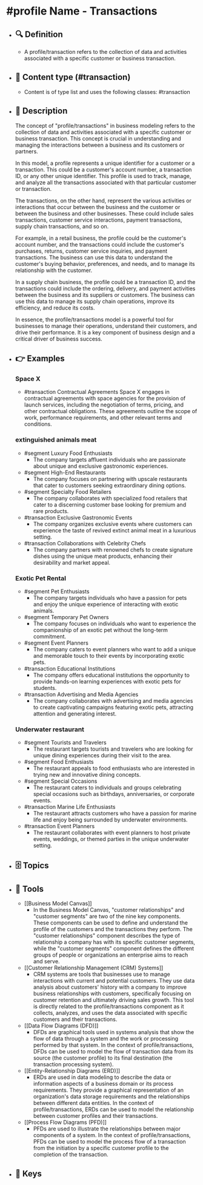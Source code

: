# #profile Name - Transactions
- ## 🔍 Definition
  - A profile/transaction refers to the collection of data and activities associated with a specific customer or business transaction.
- ## 📰 Content type (#transaction)
  - Content is of type list and uses the following classes: #transaction

- ## 📖 Description
  The concept of "profile/transactions" in business modeling refers to the collection of data and activities associated with a specific customer or business transaction. This concept is crucial in understanding and managing the interactions between a business and its customers or partners.
  
  In this model, a profile represents a unique identifier for a customer or a transaction. This could be a customer's account number, a transaction ID, or any other unique identifier. This profile is used to track, manage, and analyze all the transactions associated with that particular customer or transaction.
  
  The transactions, on the other hand, represent the various activities or interactions that occur between the business and the customer or between the business and other businesses. These could include sales transactions, customer service interactions, payment transactions, supply chain transactions, and so on.
  
  For example, in a retail business, the profile could be the customer's account number, and the transactions could include the customer's purchases, returns, customer service inquiries, and payment transactions. The business can use this data to understand the customer's buying behavior, preferences, and needs, and to manage its relationship with the customer.
  
  In a supply chain business, the profile could be a transaction ID, and the transactions could include the ordering, delivery, and payment activities between the business and its suppliers or customers. The business can use this data to manage its supply chain operations, improve its efficiency, and reduce its costs.
  
  In essence, the profile/transactions model is a powerful tool for businesses to manage their operations, understand their customers, and drive their performance. It is a key component of business design and a critical driver of business success.
- ## 👉 Examples
  ### Space X
  - #transaction Contractual Agreements
  Space X engages in contractual agreements with space agencies for the provision of launch services, including the negotiation of terms, pricing, and other contractual obligations. These agreements outline the scope of work, performance requirements, and other relevant terms and conditions.
  ### 
  
  ### extinguished animals meat
  - #segment Luxury Food Enthusiasts
  	- The company targets affluent individuals who are passionate about unique and exclusive gastronomic experiences.
  - #segment High-End Restaurants
  	- The company focuses on partnering with upscale restaurants that cater to customers seeking extraordinary dining options.
  - #segment Specialty Food Retailers
  	- The company collaborates with specialized food retailers that cater to a discerning customer base looking for premium and rare products.
  - #transaction Exclusive Gastronomic Events
  	- The company organizes exclusive events where customers can experience the taste of revived extinct animal meat in a luxurious setting.
  - #transaction Collaborations with Celebrity Chefs
  	- The company partners with renowned chefs to create signature dishes using the unique meat products, enhancing their desirability and market appeal.
  ### Exotic Pet Rental
  - #segment Pet Enthusiasts
  	- The company targets individuals who have a passion for pets and enjoy the unique experience of interacting with exotic animals.
  - #segment Temporary Pet Owners
  	- The company focuses on individuals who want to experience the companionship of an exotic pet without the long-term commitment.
  - #segment Event Planners
  	- The company caters to event planners who want to add a unique and memorable touch to their events by incorporating exotic pets.
  - #transaction Educational Institutions
  	- The company offers educational institutions the opportunity to provide hands-on learning experiences with exotic pets for students.
  - #transaction Advertising and Media Agencies
  	- The company collaborates with advertising and media agencies to create captivating campaigns featuring exotic pets, attracting attention and generating interest.
  ### Underwater restaurant
  - #segment Tourists and Travelers
  	- The restaurant targets tourists and travelers who are looking for unique dining experiences during their visit to the area.
  - #segment Food Enthusiasts
  	- The restaurant appeals to food enthusiasts who are interested in trying new and innovative dining concepts.
  - #segment Special Occasions
  	- The restaurant caters to individuals and groups celebrating special occasions such as birthdays, anniversaries, or corporate events.
  - #transaction Marine Life Enthusiasts
  	- The restaurant attracts customers who have a passion for marine life and enjoy being surrounded by underwater environments.
  - #transaction Event Planners
  	- The restaurant collaborates with event planners to host private events, weddings, or themed parties in the unique underwater setting.
- ## 🗄️ Topics
  
- ## 🧰 Tools
  - [[Business Model Canvas]]
    - In the Business Model Canvas, "customer relationships" and "customer segments" are two of the nine key components. These components can be used to define and understand the profile of the customers and the transactions they perform. The "customer relationships" component describes the type of relationship a company has with its specific customer segments, while the "customer segments" component defines the different groups of people or organizations an enterprise aims to reach and serve.
  - [[Customer Relationship Management (CRM) Systems]]
    - CRM systems are tools that businesses use to manage interactions with current and potential customers. They use data analysis about customers' history with a company to improve business relationships with customers, specifically focusing on customer retention and ultimately driving sales growth. This tool is directly related to the profile/transactions component as it collects, analyzes, and uses the data associated with specific customers and their transactions.
  - [[Data Flow Diagrams (DFD)]]
    - DFDs are graphical tools used in systems analysis that show the flow of data through a system and the work or processing performed by that system. In the context of profile/transactions, DFDs can be used to model the flow of transaction data from its source (the customer profile) to its final destination (the transaction processing system).
  - [[Entity-Relationship Diagrams (ERD)]]
    - ERDs are used in data modeling to describe the data or information aspects of a business domain or its process requirements. They provide a graphical representation of an organization's data storage requirements and the relationships between different data entities. In the context of profile/transactions, ERDs can be used to model the relationship between customer profiles and their transactions.
  - [[Process Flow Diagrams (PFD)]]
    - PFDs are used to illustrate the relationships between major components of a system. In the context of profile/transactions, PFDs can be used to model the process flow of a transaction from the initiation by a specific customer profile to the completion of the transaction.
- ## 🔑 Keys
  
